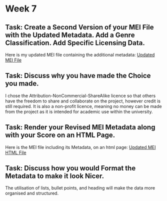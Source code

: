 # Week 7
## Task: Create a Second Version of your MEI File with the Updated Metadata. Add a Genre Classification. Add Specific Licensing Data.
Here is my updated MEI file containing the additional metadata: [Updated MEI File](SatisfiedTestXML7INFO.mei)
## Task: Discuss why you have made the Choice you made.
I chose the Attribution-NonCommercial-ShareAlike licence so that others have the freedom to share and collaborate on the project, however credit is still required. It is also a non-profit licence, meaning no money can be made from the project as it is intended for academic use within the university. 
## Task: Render your Revised MEI Metadata along with your Score on an HTML Page. 
Here is the MEI file including its Metadata, on an html page: [Updated MEI HTML File](metaRAW.html)
## Task: Discuss how you would Format the Metadata to make it look Nicer.
The utilisation of lists, bullet points, and heading will make the data more organised and structured.
